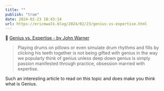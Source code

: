 ```yaml
---
title: ""
publish: "true"
date: 2024-02-23 18:43:14
url: https://ericmwalk.blog/2024/02/23/genius-vs-expertise.html
---
```


🔗 [Genius vs. Expertise - by John Warner](https://biblioracle.substack.com/p/genius-vs-expertise)

> Playing drums on pillows or even simulate drum rhythms and fills by clicking his teeth together is not being gifted with genius in the way we popularly think of genius unless deep down genius is simply passion manifested through practice, obsession married with expertise.

Such an interesting article to read on this topic and does make you think what is Genius.